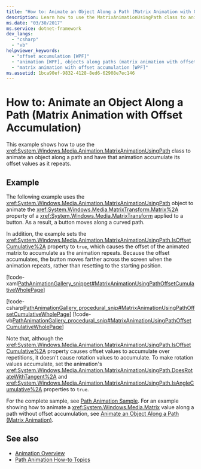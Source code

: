 ```yaml
---
title: "How to: Animate an Object Along a Path (Matrix Animation with Offset Accumulation)"
description: Learn how to use the MatrixAnimationUsingPath class to animate an object along a path and have that animation accumulate its offset values as it repeats.
ms.date: "03/30/2017"
ms.service: dotnet-framework
dev_langs: 
  - "csharp"
  - "vb"
helpviewer_keywords: 
  - "offset accumulation [WPF]"
  - "animation [WPF], objects along paths (matrix animation with offset accumulation)"
  - "matrix animation with offset accumulation [WPF]"
ms.assetid: 1bca90ef-9832-4128-8ed6-62908e7ec146
---
```

# How to: Animate an Object Along a Path (Matrix Animation with Offset Accumulation)

This example shows how to use the <xref:System.Windows.Media.Animation.MatrixAnimationUsingPath> class to animate an object along a path and have that animation accumulate its offset values as it repeats.  
  
## Example  

The following example uses the <xref:System.Windows.Media.Animation.MatrixAnimationUsingPath> object to animate the <xref:System.Windows.Media.MatrixTransform.Matrix%2A> property of a <xref:System.Windows.Media.MatrixTransform> applied to a button. As a result, a button moves along a curved path.  
  
In addition, the example sets the <xref:System.Windows.Media.Animation.MatrixAnimationUsingPath.IsOffsetCumulative%2A> property to `true`, which causes the offset of the animated matrix to accumulate as the animation repeats. Because the offset accumulates, the button moves farther across the screen when the animation repeats, rather than resetting to the starting position.  
  
[!code-xaml[PathAnimationGallery_snippet#MatrixAnimationUsingPathOffsetCumulativeWholePage](~/samples/snippets/csharp/VS_Snippets_Wpf/PathAnimationGallery_snippet/CS/matrixanimationusingpathexampleoffsetcumulative.xaml#matrixanimationusingpathoffsetcumulativewholepage)]  
  
[!code-csharp[PathAnimationGallery_procedural_snip#MatrixAnimationUsingPathOffsetCumulativeWholePage](~/samples/snippets/csharp/VS_Snippets_Wpf/PathAnimationGallery_procedural_snip/CSharp/MatrixAnimationUsingPathExampleOffsetCumulative.cs#matrixanimationusingpathoffsetcumulativewholepage)]
[!code-vb[PathAnimationGallery_procedural_snip#MatrixAnimationUsingPathOffsetCumulativeWholePage](~/samples/snippets/visualbasic/VS_Snippets_Wpf/PathAnimationGallery_procedural_snip/VisualBasic/MatrixAnimationUsingPathExampleOffsetCumulative.vb#matrixanimationusingpathoffsetcumulativewholepage)]  
  
Note that, although the <xref:System.Windows.Media.Animation.MatrixAnimationUsingPath.IsOffsetCumulative%2A> property causes offset values to accumulate over repetitions, it doesn't cause rotation values to accumulate. To make rotation values accumulate, set the animation's <xref:System.Windows.Media.Animation.MatrixAnimationUsingPath.DoesRotateWithTangent%2A> and <xref:System.Windows.Media.Animation.MatrixAnimationUsingPath.IsAngleCumulative%2A> properties to `true`.  
  
For the complete sample, see [Path Animation Sample](https://github.com/Microsoft/WPF-Samples/tree/master/Animation/PathAnimations). For an example showing how to animate a <xref:System.Windows.Media.Matrix> value along a path without offset accumulation, see [Animate an Object Along a Path (Matrix Animation)](how-to-animate-an-object-along-a-path-matrix-animation.md).  
  
## See also

- [Animation Overview](animation-overview.md)
- [Path Animation How-to Topics](path-animation-how-to-topics.md)

